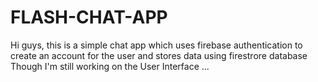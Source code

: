 # FLASH-CHAT-APP
Hi guys, this is a simple chat app which uses firebase authentication to create an account for the user and stores data using firestrore database
Though I'm still working on the User Interface ... 
